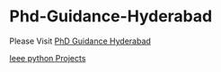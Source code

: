 # Phd-Guidance-Hyderabad

Please Visit <a href="http://www.ieeexpert.com/phd-guidance-in-hyderabad/">PhD Guidance Hyderabad</a>


<a href="http://www.ieeexpert.com/ieee-python-projects-2021-2022-machine_learning-project-titles/">Ieee python Projects</a>
